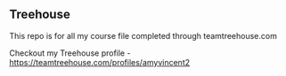 ## Treehouse

This repo is for all my course file completed through teamtreehouse.com

Checkout my Treehouse profile - https://teamtreehouse.com/profiles/amyvincent2